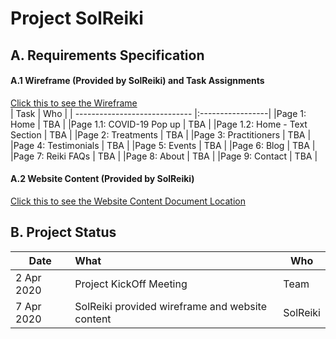 # Project SolReiki

## A. Requirements Specification
#### A.1 Wireframe (Provided by SolReiki) and Task Assignments
[Click this to see the Wireframe](https://github.com/codesydney/solreiki/wiki/SolReiki-Wireframe)
<br/>
| Task                          | Who              |
| ----------------------------- |:-----------------|
|Page 1: Home                   | TBA              | 
|Page 1.1: COVID-19 Pop up      | TBA              |
|Page 1.2: Home - Text Section  | TBA              |
|Page 2: Treatments             | TBA              |
|Page 3: Practitioners          | TBA              |
|Page 4: Testimonials           | TBA              |
|Page 5: Events                 | TBA              |
|Page 6: Blog                   | TBA              |
|Page 7: Reiki FAQs             | TBA              |
|Page 8: About                  | TBA              |
|Page 9: Contact                | TBA              |

#### A.2 Website Content (Provided by SolReiki)
[Click this to see the Website Content Document Location](https://drive.google.com/file/d/1WEFu9kTbXuF4rlGH-KcS2i7Ea_KDDrT4/view?usp=sharing)

## B. Project Status
| Date          | What                                                           |Who|
| ------------- |:---------------------------------------------------------------|---|
| 2 Apr 2020    | Project KickOff Meeting                                        |Team|
| 7 Apr 2020    | SolReiki provided wireframe and website content                |SolReiki|